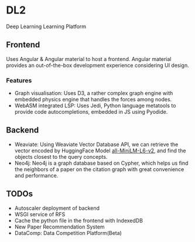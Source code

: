 # DL2

Deep Learning Learning Platform

## Frontend

Uses Angular & Angular material to host a frontend. Angular material provides an
out-of-the-box development experience considering UI design.

### Features

- Graph visualisation: Uses D3, a rather complex graph engine with embedded physics engine that handles the forces among nodes.
- WebASM integrated LSP: Uses Jedi, Python language metatools to provide code autocompletions, embedded in JS using Pyodide.

## Backend

- Weaviate: Using Weaviate Vector Database API, we can retrieve the vector encoded by HuggingFace Model [all-MiniLM-L6-v2](https://huggingface.co/sentence-transformers/all-MiniLM-L6-v2), and find the objects closest to the query concepts.
- Neo4j: Neo4j is a graph database based on Cypher, which helps us find the neighbors of a paper on the citation graph with great convenience and performance.

## TODOs

- Autoscaler deployment of backend
- WSGI service of RFS
- Cache the python file in the frontend with IndexedDB
- New Paper Recommendation System
- DataComp: Data Competition Platform(Beta)
